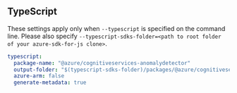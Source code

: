 ## TypeScript

These settings apply only when `--typescript` is specified on the command line.
Please also specify `--typescript-sdks-folder=<path to root folder of your azure-sdk-for-js clone>`.

``` yaml $(typescript)
typescript:
  package-name: "@azure/cognitiveservices-anomalydetector"
  output-folder: "$(typescript-sdks-folder)/packages/@azure/cognitiveservices-anomalydetector"
  azure-arm: false
  generate-metadata: true
```
